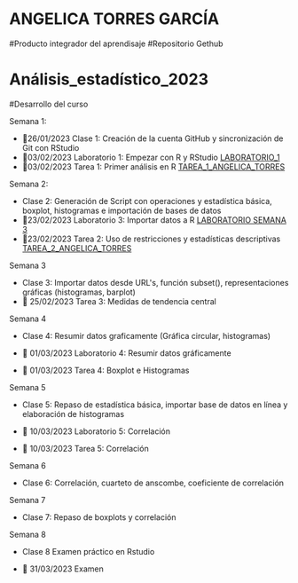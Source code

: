 # ANGELICA TORRES GARCÍA
#Producto integrador del aprendisaje 
#Repositorio Gethub
# Análisis_estadístico_2023
#Desarrollo del curso


Semana 1: 

+ 📍26/01/2023 Clase 1: Creación de la cuenta GitHub y sincronización de Git con RStudio
+ 📍03/02/2023 Laboratorio 1: Empezar con R y RStudio  [LABORATORIO_1](https://github.com/Angelicatorres09/Analisis_estadistico_2023/tree/main/Laboratorios/LABORATORIO_1) 
+ 📍03/02/2023 Tarea 1: Primer análisis en R [TAREA_1_ANGELICA_TORRES](https://github.com/Angelicatorres09/Analisis_estadistico_2023/tree/main/Tareas/TAREA_1_ANGELICA_TORRES)

Semana 2: 

+ Clase 2: Generación de Script con operaciones y estadística básica, boxplot, histogramas e importación de bases de datos
+ 📍23/02/2023 Laboratorio 3: Importar datos a R [LABORATORIO SEMANA 3](https://github.com/Angelicatorres09/Analisis_estadistico_2023/tree/main/Laboratorios/LABORATORIO%20SEMANA%203)
+ 📍23/02/2023 Tarea 2: Uso de restricciones y estadísticas descriptivas [TAREA_2_ANGELICA_TORRES](https://github.com/Angelicatorres09/Analisis_estadistico_2023/tree/main/Tareas/TAREA_2_ANGELICA_TORRES)

Semana 3

+ Clase 3: Importar datos desde URL's, función subset(), representaciones gráficas (histogramas, barplot)
+ 📍 25/02/2023 Tarea 3: Medidas de tendencia central

Semana 4

+ Clase 4: Resumir datos graficamente (Gráfica circular, histogramas)

+ 📍 01/03/2023 Laboratorio 4: Resumir datos gráficamente
+ 📍 01/03/2023 Tarea 4: Boxplot e Histogramas

Semana 5

+ Clase 5: Repaso de estadística básica, importar base de datos en línea y elaboración de histogramas

+ 📍 10/03/2023 Laboratorio 5: Correlación
+ 📍 10/03/2023 Tarea 5: Correlación 

Semana 6

+ Clase 6: Correlación, cuarteto de anscombe, coeficiente de correlación

Semana 7

+ Clase 7: Repaso de boxplots y correlación

Semana 8

+ Clase 8 Examen práctico en Rstudio 

+ 📍 31/03/2023 Examen 



